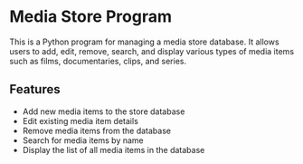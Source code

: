 # Media Store Program

This is a Python program for managing a media store database. It allows users to add, edit, remove, search, and display various types of media items such as films, documentaries, clips, and series.

## Features

- Add new media items to the store database
- Edit existing media item details
- Remove media items from the database
- Search for media items by name
- Display the list of all media items in the database

